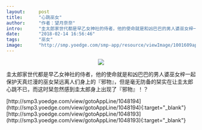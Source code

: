```yaml
---
layout:     post
title:      "心跳巫女"
author:     "作者：望月奈奈"
intro:      "圭太郎家世代都是早乙女神社的侍者，他的使命就是和凶巴巴的男人婆巫女梓一起保护天真烂漫的巫女栞远离人们身上的『邪物』，但是毫无防备的栞实在让圭太郎心跳不已，而这时栞忽然感到圭太郎身上出现了『邪物』！？"
date:       "2018-02-14 16:56:46"
tags:       "巫女"
image:      "http://smp.yoedge.com/smp-app/resource/viewImage/1001609appline.png"
---
```

<div style="text-align: center">
<p><img src="http://smp.yoedge.com/smp-app/resource/viewImage/1001609appline.png"/></p>
</div>
<p class="post-meta">
<span>圭太郎家世代都是早乙女神社的侍者，他的使命就是和凶巴巴的男人婆巫女梓一起保护天真烂漫的巫女栞远离人们身上的『邪物』，但是毫无防备的栞实在让圭太郎心跳不已，而这时栞忽然感到圭太郎身上出现了『邪物』！？</span>
</p>
[http://smp3.yoedge.com/view/gotoAppLine/1048194](http://smp3.yoedge.com/view/gotoAppLine/1048194){:target="_blank"}
[http://smp3.yoedge.com/view/gotoAppLine/1048193](http://smp3.yoedge.com/view/gotoAppLine/1048193){:target="_blank"}


